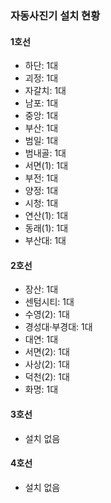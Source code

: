 ### 자동사진기 설치 현황

#### 1호선
- 하단: 1대
- 괴정: 1대
- 자갈치: 1대
- 남포: 1대
- 중앙: 1대
- 부산: 1대
- 범일: 1대
- 범내골: 1대
- 서면(1): 1대
- 부전: 1대
- 양정: 1대
- 시청: 1대
- 연산(1): 1대
- 동래(1): 1대
- 부산대: 1대

#### 2호선
- 장산: 1대
- 센텀시티: 1대
- 수영(2): 1대
- 경성대·부경대: 1대
- 대연: 1대
- 서면(2): 1대
- 사상(2): 1대
- 덕천(2): 1대
- 화명: 1대

#### 3호선
- 설치 없음

#### 4호선
- 설치 없음